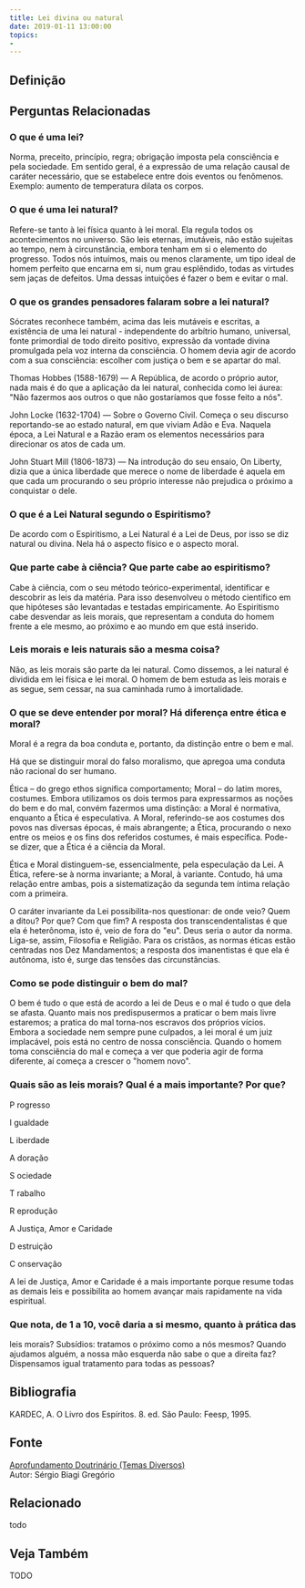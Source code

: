 ```yaml
---
title: Lei divina ou natural
date: 2019-01-11 13:00:00
topics: 
- 
---
```


## Definição


## Perguntas Relacionadas

### O que é uma lei?
Norma, preceito, princípio, regra; obrigação imposta pela consciência e
pela sociedade. Em sentido geral, é a expressão de uma relação causal de
caráter necessário, que se estabelece entre dois eventos ou fenômenos.
Exemplo: aumento de temperatura dilata os corpos.

### O que é uma lei natural?
Refere-se tanto à lei física quanto à lei moral. Ela regula todos os
acontecimentos no universo. São leis eternas, imutáveis, não estão
sujeitas ao tempo, nem à circunstância, embora tenham em si o elemento
do progresso. Todos nós intuímos, mais ou menos claramente, um tipo
ideal de homem perfeito que encarna em si, num grau esplêndido, todas as
virtudes sem jaças de defeitos. Uma dessas intuições é fazer o bem e
evitar o mal.

### O que os grandes pensadores falaram sobre a lei natural?
Sócrates reconhece também, acima das leis mutáveis e escritas, a
existência de uma lei natural - independente do arbítrio humano,
universal, fonte primordial de todo direito positivo, expressão da
vontade divina promulgada pela voz interna da consciência. O homem devia
agir de acordo com a sua consciência: escolher com justiça o bem e se
apartar do mal.

Thomas Hobbes (1588-1679) — A República, de acordo o próprio autor,
nada mais é do que a aplicação da lei natural, conhecida como lei áurea:
"Não fazermos aos outros o que não gostaríamos que fosse feito a nós".

John Locke (1632-1704) — Sobre o Governo Civil. Começa o seu
discurso reportando-se ao estado natural, em que viviam Adão e Eva.
Naquela época, a Lei Natural e a Razão eram os elementos
necessários para direcionar os atos de cada um.

John Stuart Mill (1806-1873) — Na introdução do seu ensaio, On
Liberty, dizia que a única liberdade que merece o nome de liberdade é
aquela em que cada um procurando o seu próprio interesse não prejudica o
próximo a conquistar o dele.

### O que é a Lei Natural segundo o Espiritismo?
De acordo com o Espiritismo, a Lei Natural é a Lei de Deus, por isso se
diz natural ou divina. Nela há o aspecto físico e o aspecto moral.

### Que parte cabe à ciência? Que parte cabe ao espiritismo?
Cabe à ciência, com o seu método teórico-experimental, identificar e
descobrir as leis da matéria. Para isso desenvolveu o método científico
em que hipóteses são levantadas e testadas empiricamente. Ao Espiritismo
cabe desvendar as leis morais, que representam a conduta do homem frente
a ele mesmo, ao próximo e ao mundo em que está inserido.

### Leis morais e leis naturais são a mesma coisa?
Não, as leis morais são parte da lei natural. Como dissemos, a lei
natural é dividida em lei física e lei moral. O homem de bem estuda as
leis morais e as segue, sem cessar, na sua caminhada rumo à
imortalidade.

### O que se deve entender por moral? Há diferença entre ética e moral?
Moral é a regra da boa conduta e, portanto, da distinção entre o bem e
mal.

Há que se distinguir moral do falso moralismo, que apregoa uma conduta
não racional do ser humano.

Ética – do grego ethos significa comportamento; Moral – do
latim mores, costumes. Embora utilizamos os dois termos para
expressarmos as noções do bem e do mal, convém fazermos uma distinção: a
Moral é normativa, enquanto a Ética é especulativa. A Moral,
referindo-se aos costumes dos povos nas diversas épocas, é mais
abrangente; a Ética, procurando o nexo entre os meios e os fins dos
referidos costumes, é mais específica. Pode-se dizer, que a Ética é a
ciência da Moral.

Ética e Moral distinguem-se, essencialmente, pela especulação da Lei. A
Ética, refere-se à norma invariante; a Moral, à variante.
Contudo, há uma relação entre ambas, pois a sistematização da segunda
tem íntima relação com a primeira.

O caráter invariante da Lei possibilita-nos questionar: de onde
veio? Quem a ditou? Por que? Com que fim? A resposta dos
transcendentalistas é que ela é heterônoma, isto é, veio de fora
do "eu". Deus seria o autor da norma. Liga-se, assim, Filosofia e
Religião. Para os cristãos, as normas éticas estão centradas nos Dez
Mandamentos; a resposta dos imanentistas é que ela é autônoma,
isto é, surge das tensões das circunstâncias.

### Como se pode distinguir o bem do mal?
O bem é tudo o que está de acordo a lei de Deus e o mal é tudo o que
dela se afasta. Quanto mais nos predispusermos a praticar o bem mais
livre estaremos; a pratica do mal torna-nos escravos dos próprios
vícios. Embora a sociedade nem sempre pune culpados, a lei moral é um
juiz implacável, pois está no centro de nossa consciência. Quando o
homem toma consciência do mal e começa a ver que poderia agir de forma
diferente, aí começa a crescer o "homem novo".

### Quais são as leis morais? Qual é a mais importante? Por que?
P rogresso

I gualdade

L iberdade

A doração

S ociedade

T rabalho

R eprodução

A Justiça, Amor e Caridade

D estruição

C onservação

A lei de Justiça, Amor e Caridade é a mais importante porque resume
todas as demais leis e possibilita ao homem avançar mais rapidamente na
vida espiritual.

### Que nota, de 1 a 10, você daria a si mesmo, quanto à prática das
leis morais?
Subsídios: tratamos o próximo como a nós mesmos? Quando ajudamos alguém,
a nossa mão esquerda não sabe o que a direita faz? Dispensamos igual
tratamento para todas as pessoas?






## Bibliografia

KARDEC, A. O Livro dos Espíritos. 8. ed. São Paulo: Feesp, 1995.

## Fonte
[Aprofundamento Doutrinário (Temas Diversos)](https://sites.google.com/view/aprofundamentodoutrinario/lei-divina-ou-natural)  
Autor: Sérgio Biagi Gregório



## Relacionado
todo

## Veja Também
TODO


